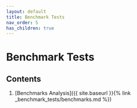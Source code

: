 ```yaml
---
layout: default
title: Benchmark Tests
nav_order: 5
has_children: true
---
```


# Benchmark Tests


## Contents

1. [Benchmarks Analysis]({{ site.baseurl }}{% link _benchmark_tests/benchmarks.md %})
